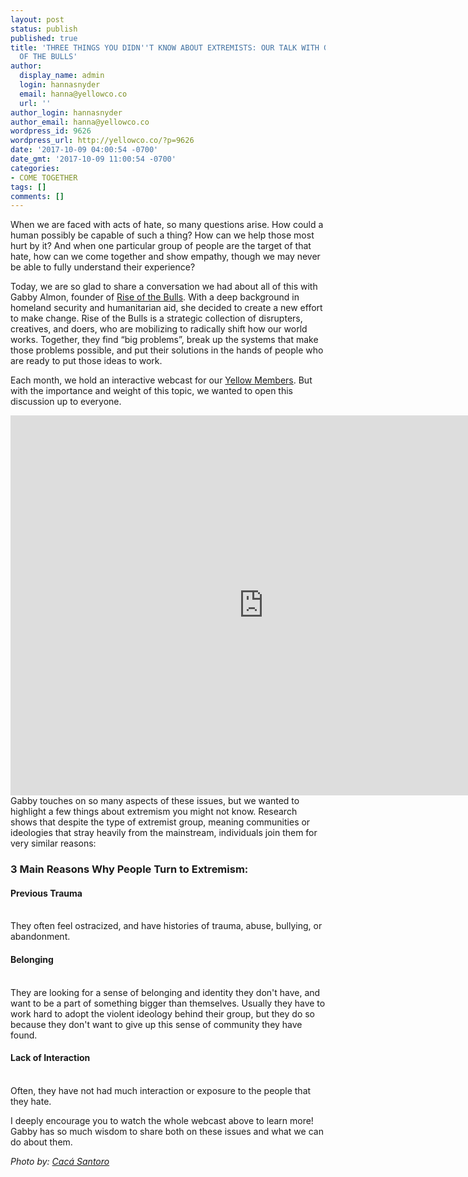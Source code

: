 ```yaml
---
layout: post
status: publish
published: true
title: 'THREE THINGS YOU DIDN''T KNOW ABOUT EXTREMISTS: OUR TALK WITH GABBY OF RISE
  OF THE BULLS'
author:
  display_name: admin
  login: hannasnyder
  email: hanna@yellowco.co
  url: ''
author_login: hannasnyder
author_email: hanna@yellowco.co
wordpress_id: 9626
wordpress_url: http://yellowco.co/?p=9626
date: '2017-10-09 04:00:54 -0700'
date_gmt: '2017-10-09 11:00:54 -0700'
categories:
- COME TOGETHER
tags: []
comments: []
---
```

<p>When we are faced with acts of hate, so many questions arise. How could a human possibly be capable of such a thing? How can we help those most hurt by it? And when one particular group of people&nbsp;are&nbsp;the target of that hate, how can we&nbsp;come together and show empathy, though we may never be able to fully understand their experience?</p>
<p>Today, we are so glad to share&nbsp;a conversation we had about all of this with Gabby Almon, founder of&nbsp;<a href="https://riseofthebulls.com/" target="_blank" rel="noopener noreferrer">Rise of the Bulls</a>.&nbsp;With a&nbsp;deep background in homeland security and humanitarian aid, she decided to create a new effort to make change.&nbsp;Rise of the Bulls&nbsp;is a&nbsp;strategic collection of disrupters, creatives, and doers, who are mobilizing to radically shift how our world works. Together, they find &ldquo;big problems&rdquo;, break up the systems that make those problems possible, and put their solutions in the hands of people who are ready to put those ideas to work.</p>
<p>Each month, we hold an interactive webcast for our&nbsp;<a href="http://yellowco.co/membership/" target="_blank" rel="noopener noreferrer">Yellow Members</a>. But with the importance and weight of this topic, we wanted to open this discussion up to everyone.</p>
<p><iframe src="https://player.vimeo.com/video/235411543" width="810" height="608" frameborder="0" allowfullscreen="allowfullscreen"></iframe><br />
Gabby touches on so many aspects of these issues, but we wanted to highlight a few things about extremism you might not know. Research shows that despite the type of extremist group, meaning&nbsp;communities or ideologies that stray heavily from the mainstream, individuals join them for very similar reasons:</p>
<h3>3 Main Reasons Why People Turn to Extremism:</h3></p>
<h4><strong>Previous Trauma</strong></h4><br />
They&nbsp;often feel ostracized, and have histories of trauma, abuse, bullying, or abandonment.</p>
<h4><strong>Belonging</strong></h4><br />
They are looking for a sense of belonging and identity they don't have, and want to be a part of something bigger than themselves. Usually they have to work hard to adopt the violent ideology behind their group, but they do so because they don't want to give up this sense of community they have found.</p>
<h4><strong>Lack of Interaction</strong></h4><br />
Often, they have not had much interaction or exposure to the people that they hate.</p>
<p>I deeply encourage you to watch the whole webcast above to learn more! Gabby has so much wisdom to share both on these issues and what we can do about them.</p>
<p><em>Photo by:&nbsp;<a href="http://cacasantoro.com/" target="_blank" rel="noopener noreferrer">Cac&aacute; Santoro</a></em></p>
